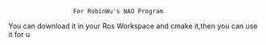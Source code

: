                       For RobinWu's NAO Program
You  can download it in your Ros Workspace and cmake it,then you  can use it for u 
